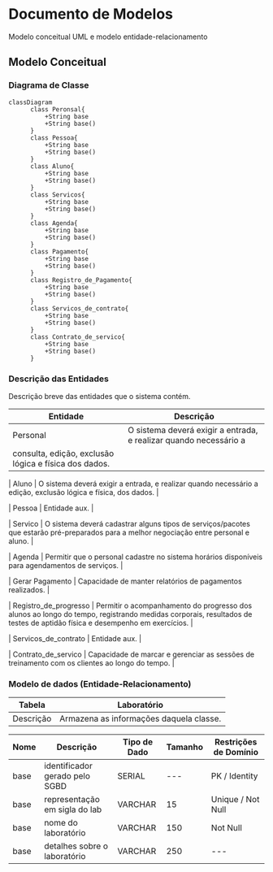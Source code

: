 # Documento de Modelos

Modelo conceitual UML e modelo entidade-relacionamento

## Modelo Conceitual

### Diagrama de Classe

```mermaid
classDiagram
      class Peronsal{
          +String base
          +String base()
      }
      class Pessoa{
          +String base
          +String base()
      }
      class Aluno{
          +String base
          +String base()
      }
      class Servicos{
          +String base
          +String base()
      }
      class Agenda{
          +String base
          +String base()
      }
      class Pagamento{
          +String base
          +String base()
      }
      class Registro_de_Pagamento{
          +String base
          +String base()
      }
      class Servicos_de_contrato{
          +String base
          +String base()
      }
      class Contrato_de_servico{
          +String base
          +String base()
      }
```
      

### Descrição das Entidades

Descrição breve das entidades que o sistema contém.

| Entidade | Descrição   |
|----------|------------------------------------------------------------------------------------------------------------------------------------------------------|
| Personal   | O sistema deverá exigir a entrada, e realizar quando necessário a
consulta, edição, exclusão lógica e física dos dados. |

| Aluno     | O sistema deverá exigir a entrada, e realizar quando necessário a edição,
exclusão lógica e física, dos dados. |

| Pessoa     | Entidade aux.  |

| Servico   | O sistema deverá cadastrar alguns tipos de serviços/pacotes que estarão
pré-preparados para a melhor negociação entre personal e aluno.   |

| Agenda   | Permitir que o personal cadastre no sistema horários disponíveis para
agendamentos de serviços.  |

| Gerar Pagamento   | Capacidade de manter relatórios de pagamentos realizados.       |

| Registro_de_progresso   | Permitir o acompanhamento do progresso dos alunos ao longo do tempo,
registrando medidas corporais, resultados de testes de aptidão física e desempenho
em exercícios. |

| Servicos_de_contrato   | Entidade aux. |

| Contrato_de_servico   | Capacidade de marcar e gerenciar as sessões de treinamento com os
clientes ao longo do tempo.     |

### Modelo de dados (Entidade-Relacionamento)

|   Tabela   | Laboratório |
| ---------- | ----------- |
| Descrição  | Armazena as informações daquela classe. |

|  Nome         | Descrição                        | Tipo de Dado | Tamanho | Restrições de Domínio |
| ------------- | -------------------------------- | ------------ | ------- | --------------------- |
| base        | identificador gerado pelo SGBD   | SERIAL       | ---     | PK / Identity |
| base         | representação em sigla do lab    | VARCHAR      | 15      | Unique / Not Null |
| base          | nome do laboratório              | VARCHAR      | 150     | Not Null |
| base     | detalhes sobre o laboratório     | VARCHAR      | 250     | --- |